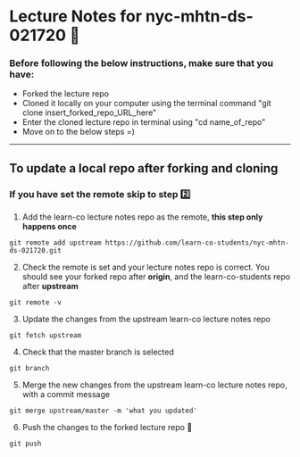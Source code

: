 # Lecture Notes for nyc-mhtn-ds-021720 :floppy_disk:

### Before following the below instructions, make sure that you have:
- Forked the lecture repo
- Cloned it locally on your computer using the terminal command "git clone insert_forked_repo_URL_here"
- Enter the cloned lecture repo in terminal using "cd name_of_repo"
- Move on to the below steps =)

----------------------------------------------------------------------
## To update a local repo after forking and cloning

### If you have set the remote skip to step :two:

1. Add the learn-co lecture notes repo as the remote, **this step only happens once**
```
git remote add upstream https://github.com/learn-co-students/nyc-mhtn-ds-021720.git
```

2. Check the remote is set and your lecture notes repo is correct.
You should see your forked repo after **origin**, and the learn-co-students repo after **upstream**

```
git remote -v
```

3. Update the changes from the upstream learn-co lecture notes repo
```
git fetch upstream
```

4. Check that the master branch is selected
```
git branch
```

5. Merge the new changes from the upstream learn-co lecture notes repo, with a commit message
```
git merge upstream/master -m 'what you updated'
``` 

6. Push the changes to the forked lecture repo :raised_hands:
```
git push
```
